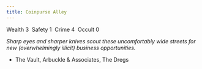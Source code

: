 ```yaml
---
title: Coinpurse Alley
---
```


Wealth 3  Safety 1  Crime 4  Occult 0

*Sharp eyes and sharper knives scout these uncomfortably wide streets for new (overwhelmingly illicit) business opportunities.*
- The Vault, Arbuckle & Associates, The Dregs